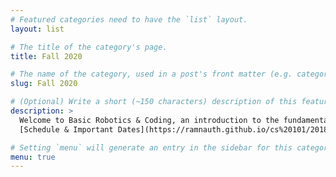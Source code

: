 ```yaml
---
# Featured categories need to have the `list` layout.
layout: list

# The title of the category's page.
title: Fall 2020

# The name of the category, used in a post's front matter (e.g. category: <slug>).
slug: Fall 2020

# (Optional) Write a short (~150 characters) description of this featured category.
description: >
  Welcome to Basic Robotics & Coding, an introduction to the fundamentals of computer programming. Students will design, write, and debug computer programs in C++. 
  [Schedule & Important Dates](https://ramnauth.github.io/cs%20101/2018/09/05/important-dates/); [Syllabus](https://ramnauth.github.io/cs%20101/2018/09/05/syllabus/)

# Setting `menu` will generate an entry in the sidebar for this category.
menu: true
---
```

